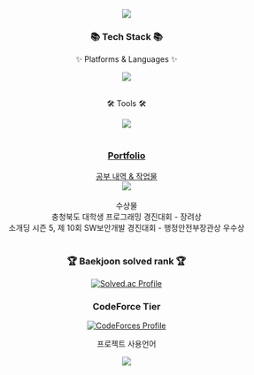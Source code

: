 <div align=center>
	<img src="https://capsule-render.vercel.app/api?type=waving&color=auto&height=200&section=header&text=!@!!!&fontSize=90" />	
</div>
<div align=center>
	<h3>📚 Tech Stack 📚</h3>
	<p>✨ Platforms & Languages ✨</p>
</div>
<div align="center">
	<a href="https://skillicons.dev">
    <img src="https://skillicons.dev/icons?i=git,cs,docker,django,java,mysql,py,spring,unity&perline=5" />
  </a>
</div>
<br>
<div align=center>
	<p>🛠 Tools 🛠</p>
</div>
<div align=center>
	<a href="https://skillicons.dev">
    <img src="https://skillicons.dev/icons?i=androidstudio,eclipse,gcp,idea,pycharm,vscode,visualstudio&perline=5" />
</div>
<br>
<div align=center>
	<h3>Portfolio</h3>
	</div>
<div align=center>
	공부 내역 & 작업물<br>
	<a href = "https://creeper0809.notion.site/bdfe0ecfa83f452bb9c5401f0f931a92?v=7d14171d4933409b9d633ed00fce90b2&pvs=4">
		<img src = "https://img.shields.io/badge/notion-000000.svg?&style=for-the-badge&logo=notion&logoColor=white"/>
	</a><br>
	<br>수상물<br>
	충청북도 대학생 프로그래밍 경진대회 - 장려상<br>
소개딩 시즌 5, 제 10회 SW보안개발 경진대회 - 행정안전부장관상 우수상
</div>
<div align=center>
<br>
	<h3>🏆 Baekjoon solved rank 🏆</h3>
	
[![Solved.ac Profile](http://mazassumnida.wtf/api/v2/generate_badge?boj=creeper0809)](https://solved.ac/creeper0809)
	<h3> CodeForce Tier</h3>
 [![CodeForces Profile](https://cf.leed.at?id=creeper0809)](https://codeforces.com/profile/creeper0809)
	<p>프로젝트 사용언어</p>
	<img src="https://github-readme-stats.vercel.app/api/top-langs/?username=creeper0809&layout=compact">
	<br>
</div>
